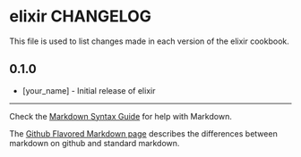 elixir CHANGELOG
================

This file is used to list changes made in each version of the elixir cookbook.

0.1.0
-----
- [your_name] - Initial release of elixir

- - -
Check the [Markdown Syntax Guide](http://daringfireball.net/projects/markdown/syntax) for help with Markdown.

The [Github Flavored Markdown page](http://github.github.com/github-flavored-markdown/) describes the differences between markdown on github and standard markdown.
